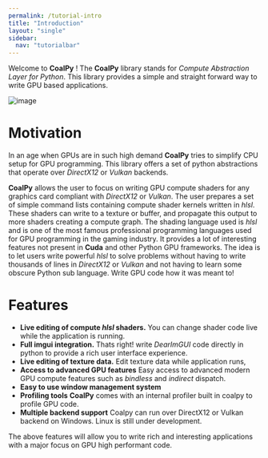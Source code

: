 ```yaml
---
permalink: /tutorial-intro
title: "Introduction"
layout: "single"
sidebar:
  nav: "tutorialbar"
---
```


Welcome to __CoalPy__ ! The __CoalPy__ library stands for _Compute Abstraction Layer for Python_. This library provides a simple and straight forward way to write GPU based 
applications.

![image](images/brdf-scene.png?raw=true "Example CoalPy app using ImGui, GPU compute based ray tracing and multiple windows.")

# Motivation

In an age when GPUs are in such high demand __CoalPy__ tries to simplify CPU setup for GPU programming. This library offers a set of python abstractions that operate over _DirectX12_ or _Vulkan_ backends.

__CoalPy__ allows the user to focus on writing GPU compute shaders for any graphics card compliant with _DirectX12_ or _Vulkan_.
The user prepares a set of simple command lists containing compute shader kernels written in _hlsl_. These shaders can write to a texture or buffer, and propagate this output to more shaders creating a compute graph.
The shading language used is _hlsl_ and is one of the most famous professional programming languages used for GPU programming in the gaming industry. It provides a lot of interesting features not present in __Cuda__ and other Python GPU frameworks.
The idea is to let users write powerful _hlsl_ to solve problems without having to write thousands of lines in _DirectX12_ or _Vulkan_ and not having to learn some obscure Python sub language. Write GPU code how it was meant to!

# Features

* **Live editing of compute _hlsl_ shaders.** You can change shader code live while the application is running.
* **Full imgui integration.** Thats right! write _DearImGUI_ code directly in python to provide a rich user interface experience.
* **Live editing of texture data.** Edit texture data while application runs, 
* **Access to advanced GPU features** Easy access to advanced modern GPU compute features such as _bindless_ and _indirect_ dispatch.
* **Easy to use window management system**
* **Profiling tools** __CoalPy__ comes with an internal profiler built in coalpy to profile GPU code. 
* **Multiple backend support** Coalpy can run over DirectX12 or Vulkan backend on Windows. Linux is still under development.

The above features will allow you to write rich and interesting applications with a major focus on GPU high performant code.

